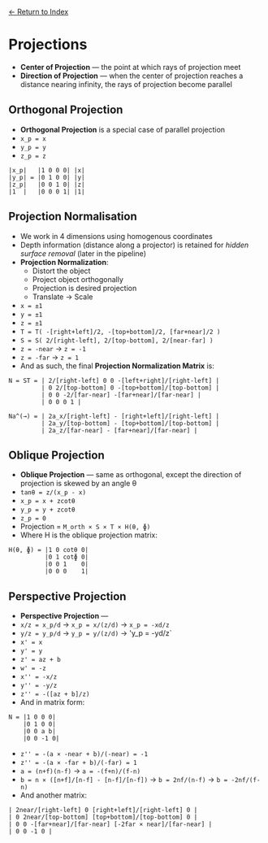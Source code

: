 [← Return to Index](https://github.com/cjmlgrto/fit3088-notes/)

# Projections

* **Center of Projection** — the point at which rays of projection meet
* **Direction of Projection** — when the center of projection reaches a distance nearing infinity, the rays of projection become parallel

## Orthogonal Projection

* **Orthogonal Projection** is a special case of parallel projection
* `x_p = x`
* `y_p = y`
* `z_p = z`

```
|x_p|   |1 0 0 0| |x|
|y_p| = |0 1 0 0| |y|
|z_p|   |0 0 1 0| |z|
|1  |   |0 0 0 1| |1|
```

## Projection Normalisation

* We work in 4 dimensions using homogenous coordinates
* Depth information (distance along a projector) is retained for _hidden surface removal_ (later in the pipeline)
* **Projection Normalization**:
	* Distort the object
	* Project object orthogonally
	* Projection is desired projection
	* Translate → Scale
* `x = ±1`
* `y = ±1`
* `z = ±1`
* `T = T( -[right+left]/2, -[top+bottom]/2, [far+near]/2 )`
* `S = S( 2/[right-left], 2/[top-bottom], 2/[near-far] )`
* `z = -near` → `z = -1`
* `z = -far` → `z = 1`
* And as such, the final **Projection Normalization Matrix** is:

```
N = ST = | 2/[right-left] 0 0 -[left+right]/[right-left] |
         | 0 2/[top-bottom] 0 -[top+bottom]/[top-bottom] |
         | 0 0 -2/[far-near] -[far+near]/[far-near] |
         | 0 0 0 1 |
         
Na^(→) = | 2a_x/[right-left] - [right+left]/[right-left] |
         | 2a_y/[top-bottom] - [top+bottom]/[top-bottom] |
         | 2a_z/[far-near] - [far+near]/[far-near] |
```

## Oblique Projection

* **Oblique Projection** — same as orthogonal, except the direction of projection is skewed by an angle θ
* `tanθ = z/(x_p - x)`
* `x_p = x + zcotθ`
* `y_p = y + zcotθ`
* `z_p = 0`
* Projection = `M_orth × S × T × H(θ, ɸ)`
* Where H is the oblique projection matrix:

```
H(θ, ɸ) = |1 0 cotθ 0|
          |0 1 cotɸ 0|
          |0 0 1    0|
          |0 0 0    1|
```

## Perspective Projection

* **Perspective Projection** — 
* `x/z = x_p/d` → `x_p = x/(z/d)` → `x_p = -xd/z`
* `y/z = y_p/d` → `y_p = y/(z/d)` → 'y_p = -yd/z`
* `x' = x`
* `y' = y`
* `z' = az + b`
* `w' = -z`
* `x'' = -x/z`
* `y'' = -y/z`
* `z'' = -([az + b]/z)`
* And in matrix form:

```
N = |1 0 0 0|
    |0 1 0 0|
    |0 0 a b|
    |0 0 -1 0|
```

* `z'' = -(a × -near + b)/(-near) = -1`
* `z'' = -(a × -far + b)/(-far) = 1`
* `a = (n+f)(n-f)` → `a = -(f+n)/(f-n)`
* `b = n × ([n+f]/[n-f] - [n-f]/[n-f])` → `b = 2nf/(n-f)` → `b = -2nf/(f-n)`
* And another matrix:

```
| 2near/[right-left] 0 [right+left]/[right-left] 0 |
| 0 2near/[top-bottom] [top+bottom]/[top-bottom] 0 |
| 0 0 -[far+near]/[far-near] [-2far × near]/[far-near] |
| 0 0 -1 0 |
```